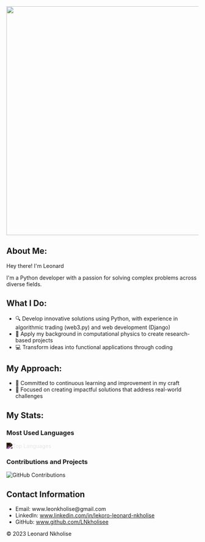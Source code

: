 <!DOCTYPE html>
<html lang="en">
<head>
  <meta charset="UTF-8">
  <meta name="viewport" content="width=device-width, initial-scale=1.0">
  <!-- Bootstrap CSS -->
  <link rel="stylesheet" href="https://maxcdn.bootstrapcdn.com/bootstrap/4.5.2/css/bootstrap.min.css">
  <!-- Custom CSS -->
</head>
<body>

<!-- Profile Header -->
<div id="header" align="center">
  <img src="https://gifdb.com/images/high/animated-chock-coding-c78f6elj32sfoi8q.gif" width="600"/>
</div>

<!-- Profile Summary -->
<section class="profile-section">
  <div class="container">
    <h2>About Me: </h2>
    <p>
Hey there! I'm Leonard

I'm a Python developer with a passion for solving complex problems across diverse fields.

## What I Do:
- 🔍 Develop innovative solutions using Python, with experience in algorithmic trading (web3.py) and web development (Django)
- 🧪 Apply my background in computational physics to create research-based projects
- 💻 Transform ideas into functional applications through coding

## My Approach:
- 🌟 Committed to continuous learning and improvement in my craft
- 🚀 Focused on creating impactful solutions that address real-world challenges
</p>
  </div>
</section>

<!-- Skills -->
<section class="profile-section bg-light">
  <div class="container">
  </div>
</section>

<!--Stats -->
<section class="profile-section bg-light">
  <div class="container">
    <h2>My Stats: </h2>
    <p>

### Most Used Languages

<img src="https://github-readme-stats.vercel.app/api/top-langs/?username=LNkholise&layout=compact&theme=dark" alt="Top Languages" style="filter: invert(100%);">

### Contributions and Projects

![GitHub Contributions](https://github-readme-streak-stats.herokuapp.com/?user=LNkholise&theme=dark)

</p>
  </div>
</section>

<!-- Contact Information -->
<section class="profile-section">
  <div class="container">
    <h2>Contact Information</h2>
    <ul>
      <li>Email: www.leonkholise@gmail.com</li>
      <li>LinkedIn: <a href="#">www.linkedin.com/in/lekoro-leonard-nkholise</a></li>
      <li>GitHub: <a href="#">www.github.com/LNkholisee</a></li>
    </ul>
  </div>
</section>

<!-- Footer -->
<footer class="text-center bg-dark text-light py-4">
  <p>&copy; 2023 Leonard Nkholise</p>
</footer>
</body>
</html>

